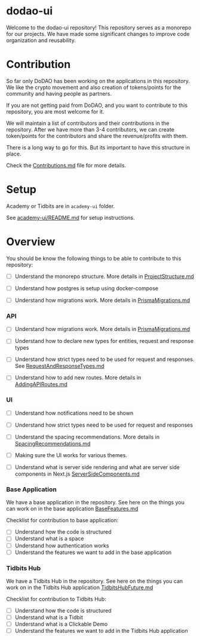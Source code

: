 # dodao-ui

Welcome to the dodao-ui repository! This repository serves as a monorepo for our projects. We have made some significant changes to improve code organization and reusability.

# Contribution
So far only DoDAO has been working on the applications in this repository. We like the crypto movement and also
creation of tokens/points for the community and having people as partners. 

If you are not getting paid from DoDAO, and you want to contribute to this repository, you are most welcome for it. 

We will maintain a list of contributors and their contributions in the repository. After we have more than 3-4 contributors, 
we can create token/points for the contributors and share the revenue/profits with them.

There is a long way to go for this. But its important to have this structure in place.

Check the [Contributions.md](docs/Contributions.md) file for more details.

# Setup
Academy or Tidbits are in `academy-ui` folder.

See [academy-ui/README.md](academy-ui/README.md) for setup instructions.

# Overview
You should be know the following things to be able to contribute to this repository:

- [ ] Understand the monorepo structure. More details in [ProjectStructure.md](docs/ProjectStructure.md)
- [ ] Understand how postgres is setup using docker-compose
- [ ] Understand how migrations work. More details in [PrismaMigrations.md](docs/PrismaMigrations.md)


### API
- [ ] Understand how migrations work. More details in [PrismaMigrations.md](docs/PrismaMigrations.md)
- [ ] Understand how to declare new types for entities, request and response types
- [ ] Understand how strict types need to be used for request and responses. See [RequestAndResponseTypes.md](docs/RequestAndResponseTypes.md) 
- [ ] Understand how to add new routes. More details in [AddingAPIRoutes.md](docs/AddingAPIRoutes.md)


### UI
- [ ] Understand how notifications need to be shown
- [ ] Understand how strict types need to be used for request and responses
- [ ] Understand the spacing recommendations. More details in [SpacingRecommendations.md](docs/SpacingRecommendations.md)
- [ ] Making sure the UI works for various themes.
- [ ] Understand what is server side rendering and what are server side components in Next.js [ServerSideComponents.md](docs/ServerSideComponents.md)


### Base Application
We have a base application in the repository. See here on the things you can work on in the base application
[BaseFeatures.md](docs/BaseFeatures.md)

Checklist for contribution to base application:
- [ ] Understand how the code is structured
- [ ] Understand what is a space
- [ ] Understand how authentication works
- [ ] Understand the features we want to add in the base application

### Tidbits Hub
We have a Tidbits Hub in the repository. See here on the things you can work on in the Tidbits Hub application
[TidbitsHubFuture.md](docs/TidbitsHubFutures.md)

Checklist for contribution to Tidbits Hub:
- [ ] Understand how the code is structured
- [ ] Understand what is a Tidbit
- [ ] Understand what is a Clickable Demo
- [ ] Understand the features we want to add in the Tidbits Hub application
